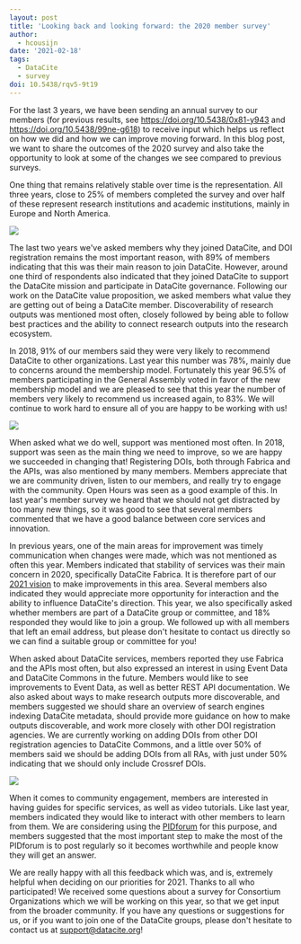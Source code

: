 ```yaml
---
layout: post
title: 'Looking back and looking forward: the 2020 member survey'
author:
  - hcousijn
date: '2021-02-18'
tags:
  - DataCite
  - survey
doi: 10.5438/rqv5-9t19
---
```

For the last 3 years, we have been sending an annual survey to our members (for previous results, see <https://doi.org/10.5438/0x81-y943> and <https://doi.org/10.5438/99ne-g618>) to receive input which helps us reflect on how we did and how we can improve moving forward. In this blog post, we want to share the outcomes of the 2020 survey and also take the opportunity to look at some of the changes we see compared to previous surveys.

One thing that remains relatively stable over time is the representation. All three years, close to 25% of members completed the survey and over half of these represent research institutions and academic institutions, mainly in Europe and North America.

![](/images/uploads/2020-image-1.png)

The last two years we've asked members why they joined DataCite, and DOI registration remains the most important reason, with 89% of members indicating that this was their main reason to join DataCite. However, around one third of respondents also indicated that they joined DataCite to support the DataCite mission and participate in DataCite governance. Following our work on the DataCite value proposition, we asked members what value they are getting out of being a DataCite member. Discoverability of research outputs was mentioned most often, closely followed by being able to follow best practices and the ability to connect research outputs into the research ecosystem.

In 2018, 91% of our members said they were very likely to recommend DataCite to other organizations. Last year this number was 78%, mainly due to concerns around the membership model. Fortunately this year 96.5% of members participating in the General Assembly voted in favor of the new membership model and we are pleased to see that this year the number of members very likely to recommend us increased again, to 83%. We will continue to work hard to ensure all of you are happy to be working with us!

![](/images/uploads/2020-image-2.png)

When asked what we do well, support was mentioned most often. In 2018, support was seen as the main thing we need to improve, so we are happy we succeeded in changing that! Registering DOIs, both through Fabrica and the APIs, was also mentioned by many members. Members appreciate that we are community driven, listen to our members, and really try to engage with the community. Open Hours was seen as a good example of this. In last year's member survey we heard that we should not get distracted by too many new things, so it was good to see that several members commented that we have a good balance between core services and innovation.

In previous years, one of the main areas for improvement was timely communication when changes were made, which was not mentioned as often this year. Members indicated that stability of services was their main concern in 2020, specifically DataCite Fabrica. It is therefore part of our [2021 vision](https://doi.org/10.5438/t9t1-yt25) to make improvements in this area. Several members also indicated they would appreciate more opportunity for interaction and the ability to influence DataCite's direction. This year, we also specifically asked whether members are part of a DataCite group or committee, and 18% responded they would like to join a group. We followed up with all members that left an email address, but please don't hesitate to contact us directly so we can find a suitable group or committee for you!

When asked about DataCite services, members reported they use Fabrica and the APIs most often, but also expressed an interest in using Event Data and DataCite Commons in the future. Members would like to see improvements to Event Data, as well as better REST API documentation. We also asked about ways to make research outputs more discoverable, and members suggested we should share an overview of search engines indexing DataCite metadata, should provide more guidance on how to make outputs discoverable, and work more closely with other DOI registration agencies. We are currently working on adding DOIs from other DOI registration agencies to DataCite Commons, and a little over 50% of members said we should be adding DOIs from all RAs, with just under 50% indicating that we should only include Crossref DOIs.

![](/images/uploads/2020-image-3.png)

When it comes to community engagement, members are interested in having guides for specific services, as well as video tutorials. Like last year, members indicated they would like to interact with other members to learn from them. We are considering using the [PIDforum](https://www.pidforum.org) for this purpose, and members suggested that the most important step to make the most of the PIDforum is to post regularly so it becomes worthwhile and people know they will get an answer.

We are really happy with all this feedback which was, and is, extremely helpful when deciding on our priorities for 2021. Thanks to all who participated! We received some questions about a survey for Consortium Organizations which we will be working on this year, so that we get input from the broader community. If you have any questions or suggestions for us, or if you want to join one of the DataCite groups, please don't hesitate to contact us at support@datacite.org!
